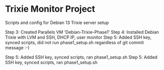 # Trixie Monitor Project
Scripts and config for Debian 13 Trixie server setup

Step 3: Created Parallels VM 'Debian-Trixie-Phase1'
Step 4: Installed Debian Trixie with LVM and SSH, DHCP IP, user monitor
Step 5: Added SSH key, synced scripts, did not run phase1_setup.sh regardless of git commit message  :-)

Step 5: Added SSH key, synced scripts, ran phase1_setup.sh
Step 5: Added SSH key, synced scripts, ran phase1_setup.sh

